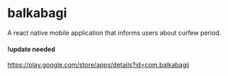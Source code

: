 # balkabagi
A react native mobile application that informs users about curfew period.
#### !update needed

https://play.google.com/store/apps/details?id=com.balkabagii
